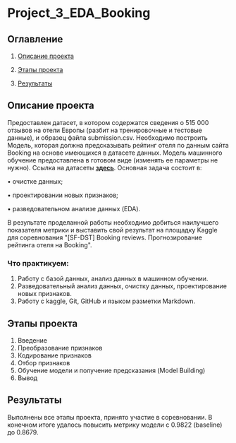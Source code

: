 # Project_3_EDA_Booking

## Оглавление

1. [Описание проекта](#описание-проекта)

2. [Этапы проекта](#этапы-проекта)

3. [Результаты](#результаты)

## Описание проекта

Предоставлен датасет, в котором содержатся сведения о 515 000 отзывов на отели Европы (разбит на тренировочные и тестовые данные), и образец файла submission.csv. Необходимо построить Модель, которая должна предсказывать рейтинг отеля по данным сайта Booking на основе имеющихся в датасете данных. Модель машинного обучение предоставлена в готовом виде (изменять ее параметры не нужно). Ссылка на датасеты [**здесь**](https://drive.google.com/drive/folders/1Q5vGNDuAYe4l3YKczF2-3XKvdwOAGA8E?usp=share_link).
Основная задача состоит в:

•	очистке данных;

•	проектировании новых признаков;

•	разведовательном анализе данных (EDA).

В результате проделанной работы необходимо добиться наилучшего показателя метрики и выставить свой результат на площадку Kaggle для соревнования "[SF-DST] Booking reviews. Прогнозирование рейтинга отеля на Booking".

### Что практикуем:
1. Работу с базой данных, анализ данных в машинном обучении. 
2. Разведовательный анализ данных, очистку данных, проектирование новых признаков.
3. Работу с kaggle, Git, GitHub и языком разметки Markdown.

## Этапы проекта

1. Введение
2. Преобразование признаков
3. Кодирование признаков
4. Отбор признаков
5. Обучение модели и получение предсказания (Model Building)  
6. Вывод

## Результаты
Выполнены все этапы проекта, принято участие в соревновании. В конечном итоге удалось повысить метрику модели c 0.9822 (baseline) до 0.8679.
